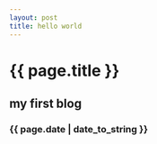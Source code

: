 ```yaml
---
layout: post
title: hello world
---
```

# {{ page.title }}
## my first blog
### {{ page.date | date_to_string }}